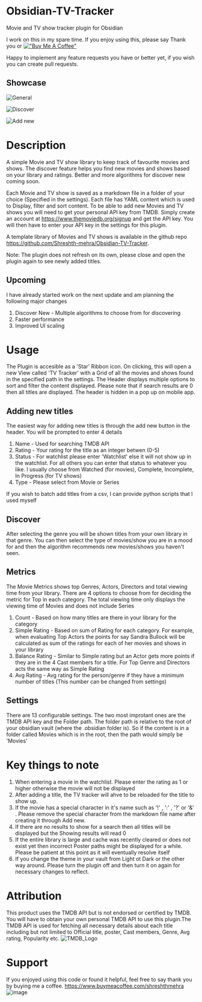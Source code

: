 # Obsidian-TV-Tracker

Movie and TV show tracker plugin for Obsidian

I work on this in my spare time. If you enjoy using this, please say Thank you or 
[!["Buy Me A Coffee"](https://www.buymeacoffee.com/assets/img/custom_images/orange_img.png)](https://www.buymeacoffee.com/shreshthmehra)

Happy to implement any feature requests you have or better yet, if you wish you can create pull requests.

## Showcase

![General](https://raw.githubusercontent.com/Shreshth-mehra/Obsidian-TV-Tracker/main/Showcase/general2.gif)

![Discover](https://raw.githubusercontent.com/Shreshth-mehra/Obsidian-TV-Tracker/main/Showcase/discover.gif)

![Add new](https://raw.githubusercontent.com/Shreshth-mehra/Obsidian-TV-Tracker/main/Showcase/addnew.gif)



# Description

A simple Movie and TV show library to keep track of favourite movies and shows. The discover feature helps you find new movies and shows based on your library and ratings. Better and more algorithms for discover new coming soon. 

Each Movie and TV show is saved as a markdown file in a folder of your choice (Specified in the settings). Each file has YAML content which is used to Display, filter and sort content. To be able to add new Movies and TV shows you will need to get your personal API key from TMDB. Simply create an account at https://www.themoviedb.org/signup and get the API key. You will then have to enter your API key in the settings for this plugin.

A template library of Movies and TV shows is available in the github repo https://github.com/Shreshth-mehra/Obsidian-TV-Tracker.

Note: The plugin does not refresh on its own, please close and open the plugin again to see newly added titles.

## Upcoming

I have already started work on the next update and am planning the following major changes

1. Discover New - Multiple algorithms to choose from for discovering
2. Faster performance
3. Improved UI scaling

# Usage

The Plugin is accesible as a 'Star' Ribbon icon. On clicking, this will open a new View called 'TV Tracker' with a Grid of all the movies and shows found in the specified path in the settings. The Header displays multiple options to sort and filter the content displayed. Please note that if search results are 0 then all titles are displayed. The header is hidden in a pop up on mobile app.

## Adding new titles

The easiest way for adding new titles is through the add new button in the header. You will be prompted to enter 4 details

1. Name - Used for searching TMDB API
2. Rating - Your rating for the title as an integer betwen (0-5)
3. Status - For watchlist please enter 'Watchlist' else it will not show up in the watchlist. For all others you can enter that status to whatever you like. I usually choose from Watched (for movies), Complete, Incomplete, In Progress (for TV shows)
4. Type - Please select from Movie or Series

If you wish to batch add titles from a csv, I can provide python scripts that I used myself

## Discover

After selecting the genre you will be shown titles from your own library in that genre. You can then select the type of movies/show you are in a mood for and then the algorithm recommends new movies/shows you haven't seen. 

## Metrics

The Movie Metrics shows top Genres, Actors, Directors and total viewing time from your library. There are 4 options to choose from for deciding the metric for Top in each category. The total viewing time only displays the viewing time of Movies and does not include Series

1. Count - Based on how many titles are there in your library for the category
2. Simple Rating - Based on sum of Rating for each category. For example, when evaluating Top Actors the points for say Sandra Bullock will be calculated as sum of the ratings for each of her movies and shows in your library
3. Balance Rating - Similar to Simple rating but an Actor gets more points if they are in the 4 Cast members for a title. For Top Genre and Directors acts the same way as Simple Rating
4. Avg Rating - Avg rating for the person/genre if they have a minimum number of titles (This number can be changed from settings)

## Settings

There are 13 configurable settings. The two most improtant ones are the TMDB API key and the Folder path. The folder path is relative to the root of your obsidian vault (where the .obsidian folder is). So if the content is in a folder called Movies which is in the root, then the path would simply be 'Movies'

# Key things to note

1. When entering a movie in the watchlist. Please enter the rating as 1 or higher otherwise the movie will not be displayed
2. After adding a title, the TV tracker will ahve to be reloaded for the title to show up.
3. If the movie has a special character in it's name such as '!' , ':' , '?' or '&' . Please remove the special character from the markdown file name after creating it through Add new.
4. If there are no results to show for a search then all titles will be displayed but the Showing results will read 0
5. If the entire library is large and cache was recently cleared or does not exist yet then incorrect Poster paths might be displayed for a while. Please be patient at this point as it will eventually resolve itself
6. If you change the theme in your vault from Light ot Dark or the other way around. Please turn the plugin off and then turn it on again for necessary changes to reflect.


# Attribution

This product uses the TMDB API but is not endorsed or certified by TMDB. You will have to obtain your own personal TMDB API to use this plugin.The TMDB API is used for fetching all necessary details about each title including but not limited to Official title, poster, Cast members, Genre, Avg rating, Popularity etc.
![TMDB_Logo](https://www.themoviedb.org/assets/2/v4/logos/v2/blue_square_2-d537fb228cf3ded904ef09b136fe3fec72548ebc1fea3fbbd1ad9e36364db38b.svg)

# Support

If you enjoyed using this code or found it helpful, feel free to say thank you by buying me a coffee. https://www.buymeacoffee.com/shreshthmehra
![image](https://github.com/Shreshth-mehra/Obsidian-TV-Tracker/assets/39000100/070b470b-5051-4d42-8be0-4b417acacc0a)
